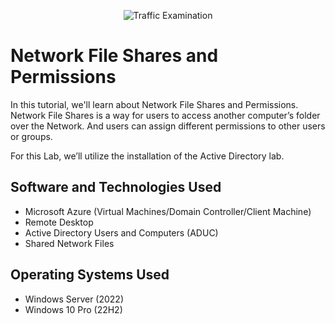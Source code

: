 <p align="center">
<img src="https://i.imgur.com/AeiqMDZ.png" alt="Traffic Examination"/>
</p>

<h1>Network File Shares and Permissions</h1>
In this tutorial, we'll learn about Network File Shares and Permissions. Network File Shares is a way for users to access another computer’s folder over the Network. And users can assign different permissions to other users or groups.


For this Lab, we’ll utilize the installation of the Active Directory lab.
<br />

<h2>Software and Technologies Used</h2>

- Microsoft Azure (Virtual Machines/Domain Controller/Client Machine)
- Remote Desktop
- Active Directory Users and Computers (ADUC)
- Shared Network Files

<h2>Operating Systems Used </h2>

- Windows Server (2022)
- Windows 10 Pro</b> (22H2)
